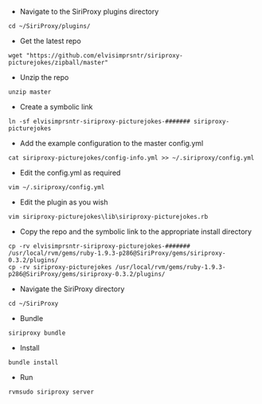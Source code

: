 - Navigate to the SiriProxy plugins directory  

`cd ~/SiriProxy/plugins/`

- Get the latest repo   

`wget "https://github.com/elvisimprsntr/siriproxy-picturejokes/zipball/master"`

- Unzip the repo  

`unzip master`

- Create a symbolic link  

`ln -sf elvisimprsntr-siriproxy-picturejokes-####### siriproxy-picturejokes`

- Add the example configuration to the master config.yml  

`cat siriproxy-picturejokes/config-info.yml >> ~/.siriproxy/config.yml`

- Edit the config.yml as required  

`vim ~/.siriproxy/config.yml`

- Edit the plugin as you wish  

`vim siriproxy-picturejokes\lib\siriproxy-picturejokes.rb`

- Copy the repo and the symbolic link to the appropriate install directory    

`cp -rv elvisimprsntr-siriproxy-picturejokes-####### /usr/local/rvm/gems/ruby-1.9.3-p286@SiriProxy/gems/siriproxy-0.3.2/plugins/`  
`cp -rv siriproxy-picturejokes /usr/local/rvm/gems/ruby-1.9.3-p286@SiriProxy/gems/siriproxy-0.3.2/plugins/`  

- Navigate the SiriProxy directory  

`cd ~/SiriProxy`

- Bundle  

`siriproxy bundle`

- Install  

`bundle install`

- Run  

`rvmsudo siriproxy server`

